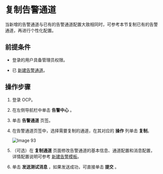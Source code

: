 # 复制告警通道

当新增的告警通道与已有的告警通道配置大致相同时，可参考本节复制已有的告警通道，再进行个性化配置。

## 前提条件

* 登录的用户具备管理员权限。

* 已 [新建告警通道](../500.manage-alert-channels/100.create-an-alert-channel.md)。

## 操作步骤

1. 登录 OCP。

2. 在左侧导航栏中单击 **告警中心** 。

3. 单击 **告警通道** 页签。

4. 在告警通道页签中，选择需要复制的通道，在其对应的 **操作** 列单击 **复制**。

   ![Image 93](https://obbusiness-private.oss-cn-shanghai.aliyuncs.com/doc/img/ocp/401/%E5%A4%8D%E5%88%B6%E5%91%8A%E8%AD%A6%E9%80%9A%E9%81%931.png)

5. （可选）在 **复制通道** 页面修改告警通道的基本信息、通道配置和消息配置，详情配置说明可参考 [新建告警模板](100.create-an-alert-channel.md)。

6. 单击 **发送测试消息** ，如果发送成功，可直接单击 **提交** 。
